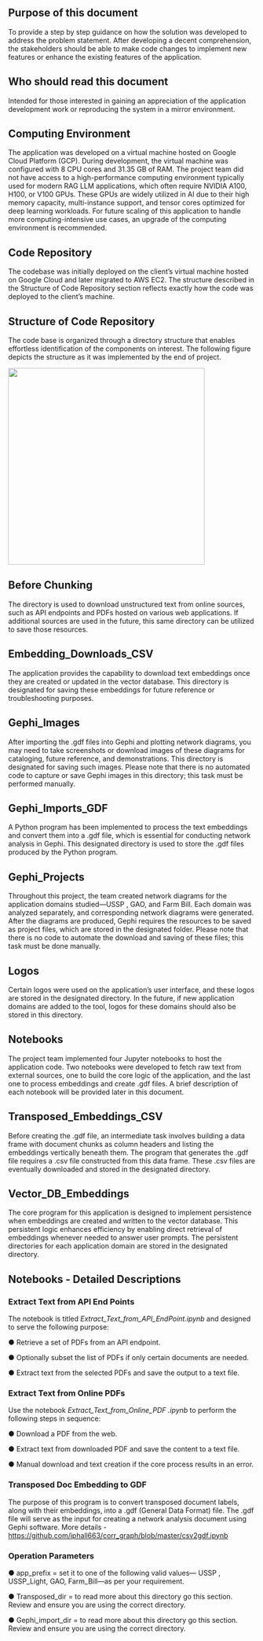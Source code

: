 ## Purpose of this document
To provide a step by step guidance on how the solution was developed to address the
problem statement. After developing a decent comprehension, the stakeholders should
be able to make code changes to implement new features or enhance the existing
features of the application.

## Who should read this document
Intended for those interested in gaining an appreciation of the application development work or reproducing the system in a mirror environment.

## Computing Environment
The application was developed on a virtual machine hosted on Google Cloud Platform
(GCP). During development, the virtual machine was configured with 8 CPU cores and
31.35 GB of RAM. The project team did not have access to a high-performance
computing environment typically used for modern RAG LLM applications, which often
require NVIDIA A100, H100, or V100 GPUs. These GPUs are widely utilized in AI due
to their high memory capacity, multi-instance support, and tensor cores optimized for
deep learning workloads. For future scaling of this application to handle more
computing-intensive use cases, an upgrade of the computing environment is
recommended.

## Code Repository
The codebase was initially deployed on the client’s virtual machine hosted on Google
Cloud and later migrated to AWS EC2. The structure described in the Structure of Code
Repository section reflects exactly how the code was deployed to the client’s machine.

## Structure of Code Repository
The code base is organized through a directory structure that enables effortless
identification of the components on interest. The following figure depicts the structure as
it was implemented by the end of project.

<img src="https://github.com/arnab-raychaudhari/RAGov-contract-analysis/blob/5cca064bd50041195e99e99d4c845be744f20e0f/Structure%20of%20Code%20Repository.png" width="400" />

## Before Chunking
The directory is used to download unstructured text from online sources, such as API
endpoints and PDFs hosted on various web applications. If additional sources are used
in the future, this same directory can be utilized to save those resources.

## Embedding_Downloads_CSV
The application provides the capability to download text embeddings once they are
created or updated in the vector database. This directory is designated for saving these
embeddings for future reference or troubleshooting purposes.

## Gephi_Images
After importing the .gdf files into Gephi and plotting network diagrams, you may need to
take screenshots or download images of these diagrams for cataloging, future
reference, and demonstrations. This directory is designated for saving such images.
Please note that there is no automated code to capture or save Gephi images in this
directory; this task must be performed manually.

## Gephi_Imports_GDF
A Python program has been implemented to process the text embeddings and convert
them into a .gdf file, which is essential for conducting network analysis in Gephi. This
designated directory is used to store the .gdf files produced by the Python program.

## Gephi_Projects
Throughout this project, the team created network diagrams for the application domains
studied—USSP , GAO, and Farm Bill. Each domain was analyzed separately, and
corresponding network diagrams were generated. After the diagrams are produced,
Gephi requires the resources to be saved as project files, which are stored in the
designated folder. Please note that there is no code to automate the download and
saving of these files; this task must be done manually.

## Logos
Certain logos were used on the application’s user interface, and these logos are stored
in the designated directory. In the future, if new application domains are added to the
tool, logos for these domains should also be stored in this directory.

## Notebooks
The project team implemented four Jupyter notebooks to host the application code. Two
notebooks were developed to fetch raw text from external sources, one to build the core
logic of the application, and the last one to process embeddings and create .gdf files. A
brief description of each notebook will be provided later in this document.

## Transposed_Embeddings_CSV
Before creating the .gdf file, an intermediate task involves building a data frame with
document chunks as column headers and listing the embeddings vertically beneath
them. The program that generates the .gdf file requires a .csv file constructed from this
data frame. These .csv files are eventually downloaded and stored in the designated
directory.

## Vector_DB_Embeddings
The core program for this application is designed to implement persistence when
embeddings are created and written to the vector database. This persistent logic
enhances efficiency by enabling direct retrieval of embeddings whenever needed to
answer user prompts. The persistent directories for each application domain are stored
in the designated directory.

## Notebooks - Detailed Descriptions
### Extract Text from API End Points
The notebook is titled <i>Extract_Text_from_API_EndPoint.ipynb</i> and designed to serve
the following purpose:

● Retrieve a set of PDFs from an API endpoint.

● Optionally subset the list of PDFs if only certain documents are needed.

● Extract text from the selected PDFs and save the output to a text file.

### Extract Text from Online PDFs
Use the notebook <i>Extract_Text_from_Online_PDF .ipynb</i> to perform the following steps
in sequence:

● Download a PDF from the web.

● Extract text from downloaded PDF and save the content to a text file.

● Manual download and text creation if the core process results in an error.

### Transposed Doc Embedding to GDF
The purpose of this program is to convert transposed document labels, along with their
embeddings, into a .gdf (General Data Format) file. The .gdf file will serve as the input
for creating a network analysis document using Gephi software. More details -
<a href="https://github.com/jphall663/corr_graph/blob/master/csv2gdf.ipynb" target="_blank">https://github.com/jphall663/corr_graph/blob/master/csv2gdf.ipynb</a>

### Operation Parameters
● app_prefix = set it to one of the following valid values— USSP , USSP_Light, GAO, Farm_Bill—as per your requirement.

● Transposed_dir = to read more about this directory go this section. Review and ensure you are using the correct directory.

● Gephi_import_dir = to read more about this directory go this section. Review and ensure you are using the correct directory.


